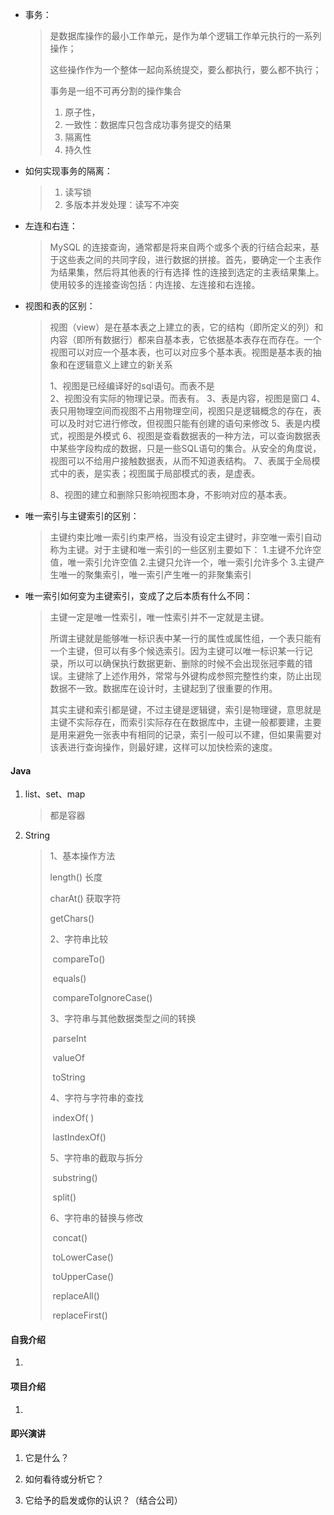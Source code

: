 - 事务：

  > 是数据库操作的最小工作单元，是作为单个逻辑工作单元执行的一系列操作；
  >
  > 这些操作作为一个整体一起向系统提交，要么都执行，要么都不执行；
  >
  > 事务是一组不可再分割的操作集合
  >
  > 1. 原子性，
  > 2. 一致性：数据库只包含成功事务提交的结果
  > 3. 隔离性
  > 4. 持久性

- 如何实现事务的隔离：

  > 1. 读写锁
  > 2. 多版本并发处理：读写不冲突

- 左连和右连：

  > MySQL 的连接查询，通常都是将来自两个或多个表的行结合起来，基于这些表之间的共同字段，进行数据的拼接。首先，要确定一个主表作为结果集，然后将其他表的行有选择 性的连接到选定的主表结果集上。使用较多的连接查询包括：内连接、左连接和右连接。

- 视图和表的区别：

  > 视图（view）是在基本表之上建立的表，它的结构（即所定义的列）和内容（即所有数据行）都来自基本表，它依据基本表存在而存在。一个视图可以对应一个基本表，也可以对应多个基本表。视图是基本表的抽象和在逻辑意义上建立的新关系
  >
  > 1、视图是已经编译好的sql语句。而表不是  
  > 2、视图没有实际的物理记录。而表有。
  > 3、表是内容，视图是窗口
  > 4、表只用物理空间而视图不占用物理空间，视图只是逻辑概念的存在，表可以及时对它进行修改，但视图只能有创建的语句来修改
  >  5、表是内模式，视图是外模式
  >  6、视图是查看数据表的一种方法，可以查询数据表中某些字段构成的数据，只是一些SQL语句的集合。从安全的角度说，视图可以不给用户接触数据表，从而不知道表结构。
  > 7、表属于全局模式中的表，是实表；视图属于局部模式的表，是虚表。  
  >
  > 8、视图的建立和删除只影响视图本身，不影响对应的基本表。

- 唯一索引与主键索引的区别：

  > 主键约束比唯一索引约束严格，当没有设定主键时，非空唯一索引自动称为主键。对于主键和唯一索引的一些区别主要如下：
  > 1.主键不允许空值，唯一索引允许空值
  > 2.主键只允许一个，唯一索引允许多个
  > 3.主键产生唯一的聚集索引，唯一索引产生唯一的非聚集索引

- 唯一索引如何变为主键索引，变成了之后本质有什么不同：

  > 主键一定是唯一性索引，唯一性索引并不一定就是主键。 
  >
  > 所谓主键就是能够唯一标识表中某一行的属性或属性组，一个表只能有一个主键，但可以有多个候选索引。因为主键可以唯一标识某一行记录，所以可以确保执行数据更新、删除的时候不会出现张冠李戴的错误。主键除了上述作用外，常常与外键构成参照完整性约束，防止出现数据不一致。数据库在设计时，主键起到了很重要的作用。
  >
  > 其实主键和索引都是键，不过主键是逻辑键，索引是物理键，意思就是主键不实际存在，而索引实际存在在数据库中，主键一般都要建，主要是用来避免一张表中有相同的记录，索引一般可以不建，但如果需要对该表进行查询操作，则最好建，这样可以加快检索的速度。

#### Java

1. list、set、map

   > 都是容器

2. String

   > 1、基本操作方法  
   >
   > length()   长度
   >
   > charAt()   获取字符
   >
   > getChars() 
   >
   > 2、字符串比较  
   >
   > ​	compareTo()
   >
   > ​	equals()
   >
   > ​	compareToIgnoreCase()
   >
   > 3、字符串与其他数据类型之间的转换  
   >
   > ​	parseInt
   >
   > ​	valueOf
   >
   > ​	toString
   >
   > 4、字符与字符串的查找
   >
   > ​	 indexOf( )
   >
   > ​	 lastIndexOf() 
   >
   > 5、字符串的截取与拆分 
   >
   > ​	substring()
   >
   > ​	split() 
   >
   > 6、字符串的替换与修改
   >
   > ​	concat()
   >
   > ​	toLowerCase()
   >
   > ​	toUpperCase()
   >
   > ​	replaceAll()
   >
   > ​	replaceFirst()

#### 自我介绍

1.

#### 项目介绍

1.

#### 即兴演讲

1. 它是什么？

2. 如何看待或分析它？
3. 它给予的启发或你的认识？（结合公司）